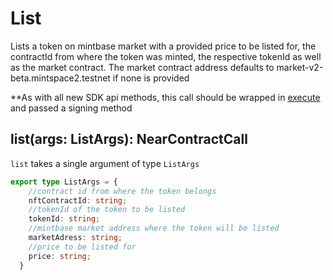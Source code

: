 
# List

Lists a token on mintbase market with a provided price to be listed for, the contractId from where the token was minted, the respective tokenId as well as the market contract.
The market contract address defaults to market-v2-beta.mintspace2.testnet if none is provided

**As with all new SDK api methods, this call should be wrapped in [execute](../#execute) and passed a signing method

## list(args: ListArgs): NearContractCall

`list` takes a single argument of type `ListArgs`

```typescript
export type ListArgs = {
    //contract id from where the token belongs
    nftContractId: string;
    //tokenId of the token to be listed
    tokenId: string;
    //mintbase market address where the token will be listed
    marketAdress: string;
    //price to be listed for
    price: string;
  }
```

